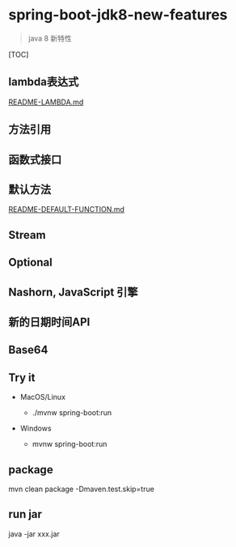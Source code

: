 # spring-boot-jdk8-new-features

> java 8 新特性

[TOC]

## lambda表达式

[README-LAMBDA.md](README-LAMBDA.md)

## 方法引用

## 函数式接口

## 默认方法
[README-DEFAULT-FUNCTION.md](README-DEFAULT-FUNCTION.md)

## Stream

## Optional

## Nashorn, JavaScript 引擎

## 新的日期时间API

## Base64


## Try it

* MacOS/Linux
    * ./mvnw spring-boot:run

* Windows
    * mvnw spring-boot:run

## package

mvn clean package -Dmaven.test.skip=true

## run jar

java -jar xxx.jar

